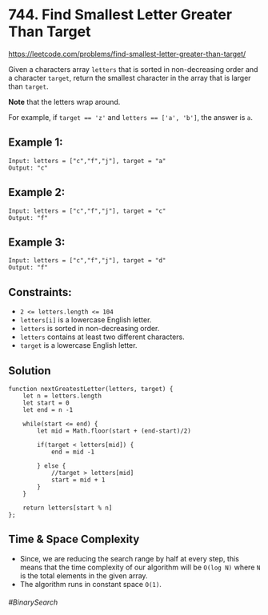 # 744. Find Smallest Letter Greater Than Target
https://leetcode.com/problems/find-smallest-letter-greater-than-target/

Given a characters array `letters` that is sorted in non-decreasing order and a character `target`, return the smallest character in the array that is larger than `target`.

<b>Note</b> that the letters wrap around.

For example, if `target == 'z'` and `letters == ['a', 'b']`, the answer is `a`.
 

## Example 1:
````
Input: letters = ["c","f","j"], target = "a"
Output: "c"
````
## Example 2:
````
Input: letters = ["c","f","j"], target = "c"
Output: "f"
````
## Example 3:
````
Input: letters = ["c","f","j"], target = "d"
Output: "f"
````

## Constraints:
- `2 <= letters.length <= 104`
- `letters[i]` is a lowercase English letter.
- `letters` is sorted in non-decreasing order.
- `letters` contains at least two different characters.
- `target` is a lowercase English letter.

## Solution
````
function nextGreatestLetter(letters, target) {
    let n = letters.length
    let start = 0
    let end = n -1
    
    while(start <= end) {
        let mid = Math.floor(start + (end-start)/2)
        
        if(target < letters[mid]) {
            end = mid -1
            
        } else {
            //target > letters[mid]
            start = mid + 1
        }
    }
 
    return letters[start % n] 
};
````

## Time & Space Complexity
- Since, we are reducing the search range by half at every step, this means that the time complexity of our algorithm will be `O(log N)` where `N` is the total elements in the given array.
- The algorithm runs in constant space `O(1)`.

###### #BinarySearch
